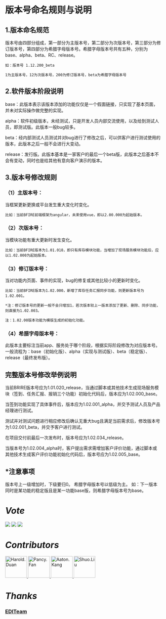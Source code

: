 # 版本号命名规则与说明

## 1.版本命名规范

版本号由四部分组成，第一部分为主版本号，第二部分为次版本号，第三部分为修订版本号，第四部分为希腊字母版本号。希腊字母版本号共有五种，分别为base、alpha、beta、RC、release。

    如：版本号 1.12.200_beta

    1为主版本号，12为次版本号，200为修订版本号，beta为希腊字母版本号


## 2.软件版本阶段说明

base：此版本表示该版本添加的功能仅仅是一个假面链接，只实现了基本页面，并未对实际操作做完整的实现。

alpha：软件初级版本，未经测试，只是开发人员内部交流使用，以及给到测试人员，即测试版。此版本一般bug较多。

beta：经内部测试人员测试并对bug进行了修改之后，可以供客户进行测试使用的版本，此版本之后一般不会进行大变动。

release：发行版。此版本基本是一家客户的最后一个beta版，此版本之后基本不会有变动，同时也是给其他有意向客户演示的版本。


## 3.版本号修改规则

### （1）主版本号：

当框架更新更换或平台发生重大变化时变化。

    比如：当前BFIRE前端框架为angular，未来使用vue，即以2.00.000为起始版本。

### （2）次版本号：

当模块功能有重大更新时发生变化。

    比如：当前BFIRE版本为1.01.018，即只有库存模块功能，当增加了现场服务模块功能后，应以1.02.000为起始版本。

### （3）修订版本号：

当对功能内页面、事件的实现，bug的修复或其他比较小的更新时变化。

    比如：当前BFIRE版本为1.02.000，新增了库存任务汇报同步功能，则更新版本号为1.02.001。
    
    *注：修订版本号的更新一般不会只增加1，若次版本较上一版本添加了更新、删除、同步功能，则直接为1.02.003。

    注：1.02.00版本功能为模版生成的初始化功能。

### （4）希腊字母版本号：

此版本主要标注当前app、服务处于哪个阶段，根据实际阶段修改为对应版本号。一般流程为：base（初始化版）、alpha（实现与测试版）、beta（稳定版）、release（最终发布版）。


## 完整版本号修改举例说明

当前BRIRE版本号应为1.01.020_release，当通过脚本或其他技术生成现场服务模块（签到、任务汇报、报销三个功能）初始化代码后，版本应为1.02.000_base。
    
当签到功能实现了具体事件后，版本应为1.02.001_alpha，并交予测试人员及产品经理进行测试。
    
测试并对测试问题进行相应修改后确认无重大bug且满足当前需求后，修改版本号为1.02.001_beta，并交予客户进行测试。

在项目交付前最后一次发布时，版本号应为1.02.034_release。

当版本号为1.02.004_alpha时，客户提出需求需增加客户评价功能，通过脚本或其他技术生成客户评价功能初始化代码后，版本号应为1.02.005_base。

## *注意事项

版本号上一级增加时，下级要归0。
希腊字母版本号以低级为主。
    如：下一版本同时是某功能的稳定版且是某一功能base版，则希腊字母版本号为base。

# ***Vote***

[![](https://api.gh-polls.com/poll/01D4EXW6HB0307XQTJSPRTH1W3/Agree)](https://api.gh-polls.com/poll/01D4EXW6HB0307XQTJSPRTH1W3/Agree/vote)
[![](https://api.gh-polls.com/poll/01D4EXW6HB0307XQTJSPRTH1W3/Disagree)](https://api.gh-polls.com/poll/01D4EXW6HB0307XQTJSPRTH1W3/Disagree/vote)
[![](https://api.gh-polls.com/poll/01D4EXW6HB0307XQTJSPRTH1W3/I%20have%20other%20proposals)](https://api.gh-polls.com/poll/01D4EXW6HB0307XQTJSPRTH1W3/I%20have%20other%20proposals/vote)

# ***Contributors***
<a href="https://github.com/EDITeam/versionnumbering/graphs/contributors">
  <img src="https://avatars2.githubusercontent.com/u/16353458?s=400&v=4" width="70" alt="Harold.Duan" />
  <img src="https://avatars3.githubusercontent.com/u/4202696?s=400&v=4" width="70" alt="Pancy.Fan" />
  <img src="https://avatars2.githubusercontent.com/u/28555389?s=400&v=4" width="70" alt="Aaton.Kang" />
  <img src="https://avatars1.githubusercontent.com/u/45222954?s=400&v=4" width="70" alt="Shuo.Liu" /></a>
</a>

# ***Thanks***
<h3 align="left">
  <a href="https://github.com/EDITeam">EDITeam</a>
</h3>